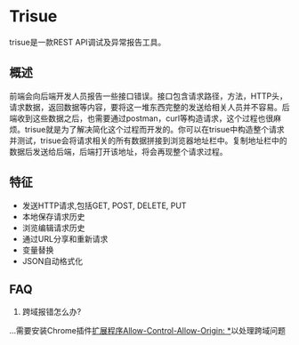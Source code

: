 # Trisue

trisue是一款REST API调试及异常报告工具。

## 概述

前端会向后端开发人员报告一些接口错误。接口包含请求路径，方法，HTTP头，请求数据，返回数据等内容，要将这一堆东西完整的发送给相关人员并不容易。后端收到这些数据之后，也需要通过postman，curl等构造请求，这个过程也很麻烦。trisue就是为了解决简化这个过程而开发的。你可以在trisue中构造整个请求并测试，trisue会将请求相关的所有数据拼接到浏览器地址栏中。复制地址栏中的数据后发送给后端，后端打开该地址，将会再现整个请求过程。

## 特征

- 发送HTTP请求,包括GET, POST, DELETE, PUT
- 本地保存请求历史
- 浏览编辑请求历史
- 通过URL分享和重新请求
- 变量替换
- JSON自动格式化

## FAQ

1. 跨域报错怎么办?

...需要安装Chrome插件[扩展程序Allow-Control-Allow-Origin: *](https://chrome.google.com/webstore/detail/allow-control-allow-origi/nlfbmbojpeacfghkpbjhddihlkkiljbi?hl=zh-CN)以处理跨域问题
